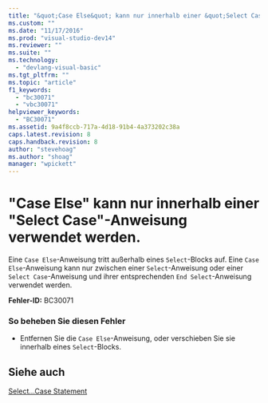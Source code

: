 ```yaml
---
title: "&quot;Case Else&quot; kann nur innerhalb einer &quot;Select Case&quot;-Anweisung verwendet werden. | Microsoft Docs"
ms.custom: ""
ms.date: "11/17/2016"
ms.prod: "visual-studio-dev14"
ms.reviewer: ""
ms.suite: ""
ms.technology: 
  - "devlang-visual-basic"
ms.tgt_pltfrm: ""
ms.topic: "article"
f1_keywords: 
  - "bc30071"
  - "vbc30071"
helpviewer_keywords: 
  - "BC30071"
ms.assetid: 9a4f8ccb-717a-4d18-91b4-4a373202c38a
caps.latest.revision: 8
caps.handback.revision: 8
author: "stevehoag"
ms.author: "shoag"
manager: "wpickett"
---
```

# &quot;Case Else&quot; kann nur innerhalb einer &quot;Select Case&quot;-Anweisung verwendet werden.
Eine `Case Else`\-Anweisung tritt außerhalb eines `Select`\-Blocks auf. Eine `Case Else`\-Anweisung kann nur zwischen einer `Select`\-Anweisung oder einer `Select Case`\-Anweisung und ihrer entsprechenden `End Select`\-Anweisung verwendet werden.  
  
 **Fehler\-ID:** BC30071  
  
### So beheben Sie diesen Fehler  
  
-   Entfernen Sie die `Case Else`\-Anweisung, oder verschieben Sie sie innerhalb eines `Select`\-Blocks.  
  
## Siehe auch  
 [Select...Case Statement](../../visual-basic/language-reference/statements/select-case-statement.md)
